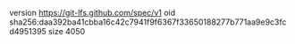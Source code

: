 version https://git-lfs.github.com/spec/v1
oid sha256:daa392ba41cbba16c42c7941f9f6367f33650188277b771aa9e9c3fcd4951395
size 4050
